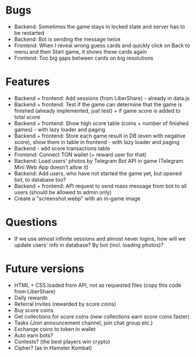 # Bugs
- Backend: Sometimes the game stays in locked state and server has to be restarted
- Backend: Bot is sending the message twice
- Frontend: When I reveal wrong guess cards and quickly click on Back to menu and then Start game, it shows these cards again
- Frontend: Too big gaps between cards on big resolutions

# Features
- Backend + frontend: Add sessions (from LiberShare) - already in data.js
- Backend + frontend: Test if the game can determine that the game is finished (already implemented, just test) + if game score is added to total score
- Backend + frontend: Show high score table (coins + number of finished games) - with lazy loader and paging
- Backend + frontend: Store each game result in DB (even with negative score), show them in table in frontend - with lazy loader and paging
- Backend - add score transactions table
- Frontend: Connect TON wallet (+ reward user for that)
- Backend: Load users' photos by Telegram Bot API in game (Telegram Mini Web App doesn't allow it)
- Backend: Add users, who have not started the game yet, but opened bot, to database too?
- Backend + frontend: API request to send mass message from bot to all users (should be allowed to admin only)
- Create a "screenshot.webp" with an in-game image

# Questions
- If we use almost infinite sessions and almost never logins, how will we update users' info in database? By bot (incl. loading photos)?

# Future versions
- HTML + CSS loaded from API, not as requested files (copy this code from LiberShare)
- Daily rewards
- Referral invites (rewarded by score coins)
- Buy score coins
- Get collections for score coins (new collections earn score coins faster)
- Tasks (Join announcement channel, join chat group etc.)
- Exchange coins to token in wallet
- Auto earn bots?
- Contests? (the best players win crypto)
- Cipher? (as in Hamster Kombat)
